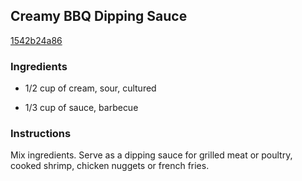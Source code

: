 ## Creamy BBQ Dipping Sauce

[1542b24a86](http://www.kraftrecipes.com/recipes/creamy-bbq-dipping-sauce-53178.aspx)

### Ingredients

 - 1/2 cup of cream, sour, cultured

 - 1/3 cup of sauce, barbecue

### Instructions

Mix ingredients. Serve as a dipping sauce for grilled meat or poultry, cooked shrimp, chicken nuggets or french fries.